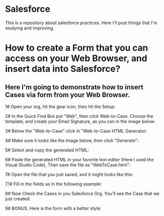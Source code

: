 # Salesforce
This is a repository about salesforce practices. Here I'll post things that I'm studying and improving.

# How to create a Form that you can access on your Web Browser, and insert data into Salesforce?
## Here I'm going to demonstrate how to insert Cases via form from your Web Browser.

1# Open your org, hit the gear icon, then hit the Setup:
<!-- 1# img here -->

2# In the Quick Find Box put "Web", then click Web-to-Case. Choose the template, and create your Email Signature, as you can in the image below:
<!-- 2# img here -->

3# Below the "Web-to-Case" click in "Web-to-Case HTML Generator:
<!-- 3# img here -->

4# Make sure it looks like the image below, then click "Generate":
<!-- 4# img here -->

5# Select and copy the generated HTML:
<!-- 5# img here -->

6# Paste the generated HTML in your favorite text editor (Here I used the Visual Studio Code), Then save the file as "WebToCase.html":
<!-- 6# img here -->

7# Open the file that you just saved, and it might looks like this:
<!-- 7# img here -->

7.1# Fill in the fields as in the following example:

<!-- 7.1# img here -->

8# Now Check the Cases in you Salesforce Org. You'll see the Case that we just created:
<!-- 8# img here -->

9# BONUS. Here is the form with a better style:
<!-- form with css -->
